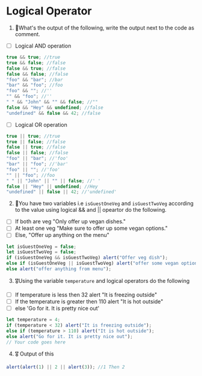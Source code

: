 # Logical Operator

1. 🥇What's the output of the following, write the output next to the code as comment.

- [ ] Logical AND operation

```js
true && true; //true
true && false; //false
false && true; //false
false && false; //false
"foo" && "bar"; //bar
"bar" && "foo"; //foo
"foo" && ""; //''
"" && "foo"; //''
" " && "John" && "" && false; //""
false && "Hey" && undefined; //false
"undefined" && false && 42; //false
```

- [ ] Logical OR operation

```js
true || true; //true
true || false; //false
false || true; //false
false || false; //false
"foo" || "bar"; //'foo'
"bar" || "foo"; //'bar'
"foo" || ""; //'foo'
"" || "foo"; //foo
" " || "John" || "" || false; //' '
false || "Hey" || undefined; //Hey
"undefined" || false || 42; //'undefined'
```

2. 🥈You have two variables i.e `isGuestOneVeg` and `isGuestTwoVeg` according to the value using logical && and || opeartor do the following.

- [ ] If both are veg "Only offer up vegan dishes."
- [ ] At least one veg "Make sure to offer up some vegan options."
- [ ] Else, "Offer up anything on the menu"

```js
let isGuestOneVeg = false;
let isGuestTwoVeg = false;
if (isGuestOneVeg && isGuestTwoVeg) alert("Offer veg dish");
else if (isGuestOneVeg || isGuestTwoVeg) alert("offer some vegan option also");
else alert("offer anything from menu");
```

3. 🎖Using the variable `temperature` and logical operators do the following

- [ ] If temperature is less then 32 alert "It is freezing outside"
- [ ] If the temperature is greater then 110 alert "It is hot outside"
- [ ] else 'Go for it. It is pretty nice out'

```js
let temperature = 4;
if (temperature < 32) alert("It is freezing outside");
else if (temperature > 110) alert("It is hot outside");
else alert("Go for it. It is pretty nice out");
// Your code goes here
```

4. 🎖 Output of this

```js
alert(alert(1) || 2 || alert(3)); //1 Then 2
```
